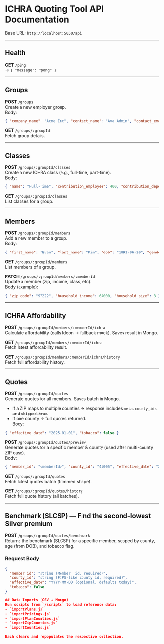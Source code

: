 # ICHRA Quoting Tool API Documentation

Base URL: `http://localhost:5050/api`

---

## Health
**GET** `/ping`  
→ `{ "message": "pong" }`

---

## Groups
**POST** `/groups`  
Create a new employer group.  
Body:  
```json
{ "company_name": "Acme Inc", "contact_name": "Ava Admin", "contact_email": "ava@acme.com" }
```

**GET** `/groups/:groupId`  
Fetch group details.

---

## Classes
**POST** `/groups/:groupId/classes`  
Create a new ICHRA class (e.g., full-time, part-time).  
Body:  
```json
{ "name": "Full-Time", "contribution_employee": 400, "contribution_dependents": 200 }
```

**GET** `/groups/:groupId/classes`  
List classes for a group.

---

## Members
**POST** `/groups/:groupId/members`  
Add a new member to a group.  
Body:  
```json
{ "first_name": "Evan", "last_name": "Kim", "dob": "1991-06-20", "gender": "M", "zip_code": "97222", "ichra_class": "<classId>" }
```

**GET** `/groups/:groupId/members`  
List members of a group.

**PATCH** `/groups/:groupId/members/:memberId`  
Update a member (zip, income, class, etc).  
Body (example):  
```json
{ "zip_code": "97222", "household_income": 65000, "household_size": 3 }
```

---

## ICHRA Affordability
**POST** `/groups/:groupId/members/:memberId/ichra`  
Calculate affordability (calls Ideon → fallback mock). Saves result in Mongo.

**GET** `/groups/:groupId/members/:memberId/ichra`  
Fetch latest affordability result.

**GET** `/groups/:groupId/members/:memberId/ichra/history`  
Fetch full affordability history.

---

## Quotes
**POST** `/groups/:groupId/quotes`  
Generate quotes for all members. Saves batch in Mongo.  
- If a ZIP maps to multiple counties → response includes `meta.county_ids` and `skipped=true`.  
- If one county → full quotes returned.  
Body:  
```json
{ "effective_date": "2025-01-01", "tobacco": false }
```

**POST** `/groups/:groupId/quotes/preview`  
Generate quotes for a specific member & county (used after multi-county ZIP case).  
Body:  
```json
{ "member_id": "<memberId>", "county_id": "41005", "effective_date": "2025-01-01", "tobacco": false }
```

**GET** `/groups/:groupId/quotes`  
Fetch latest quotes batch (trimmed shape).

**GET** `/groups/:groupId/quotes/history`  
Fetch full quote history (all batches).

---

## Benchmark (SLCSP) — Find the second-lowest Silver premium

**POST** `/groups/:groupId/quotes/benchmark`  
Returns the benchmark (SLCSP) for a specific member, scoped by county, age (from DOB), and tobacco flag.

### Request Body
```json
{
  "member_id": "string (Member _id, required)",
  "county_id": "string (FIPS-like county id, required)",
  "effective_date": "YYYY-MM-DD (optional, defaults today)",
  "tobacco": false
}

## Data Imports (CSV → Mongo)
Run scripts from `/scripts` to load reference data:  
- `importPlans.js`  
- `importPricings.js`  
- `importPlanCounties.js`  
- `importZipCounties.js`  
- `importCounties.js`  

Each clears and repopulates the respective collection.